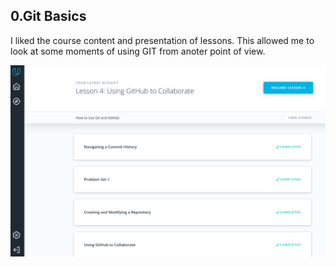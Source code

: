 ## 0.Git Basics
I liked the course content and presentation of lessons. 
This allowed me to look at some moments of using GIT from anoter point of view.

![Git Basics screenshot](task_git_basics.png)
